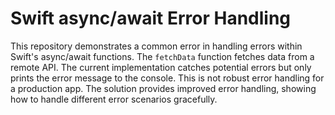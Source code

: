 # Swift async/await Error Handling

This repository demonstrates a common error in handling errors within Swift's async/await functions. The `fetchData` function fetches data from a remote API.  The current implementation catches potential errors but only prints the error message to the console.  This is not robust error handling for a production app.  The solution provides improved error handling, showing how to handle different error scenarios gracefully.